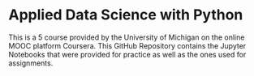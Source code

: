 # Applied Data Science with Python

This is a 5 course provided by the University of Michigan on the online MOOC platform Coursera.
This GitHub Repository contains the Jupyter Notebooks that were provided for practice as well as the ones used for assignments. 
